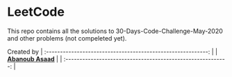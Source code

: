 # LeetCode
This repo contains all the solutions to 30-Days-Code-Challenge-May-2020 and other problems (not compeleted yet).

Created by
| :----------------------------------------------------------: |
| **[Abanoub Asaad](https://www.linkedin.com/in/abanoub-asaad-6a4a14176/)**  |
| :----------------------------------------------------------: |
